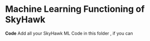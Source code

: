 # Machine Learning Functioning of SkyHawk

**Code** Add all your SkyHawk ML Code in this folder , if you can 